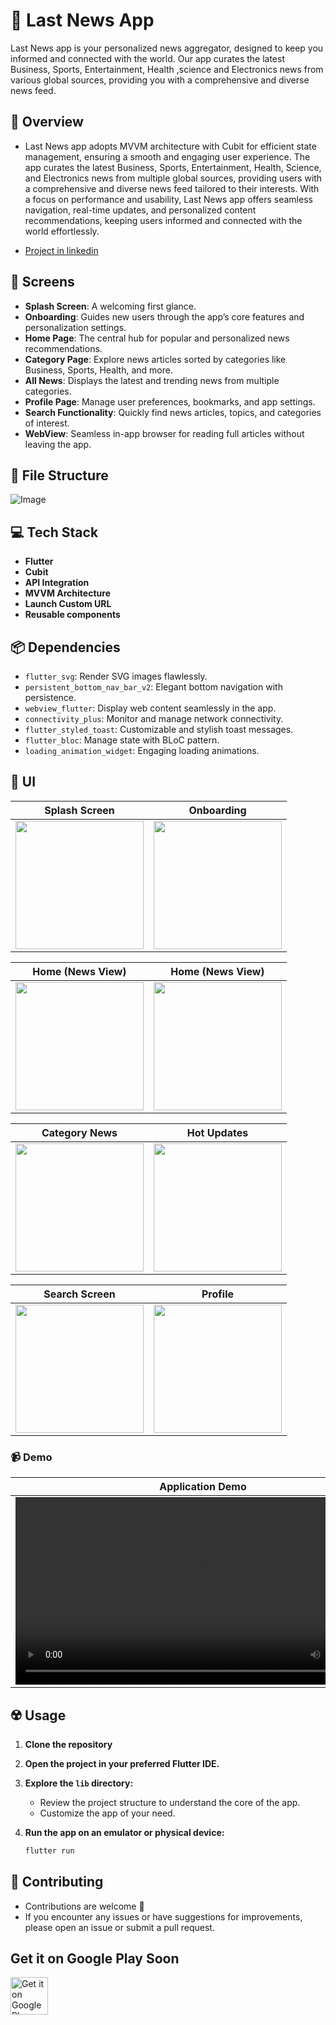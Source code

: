 # :newspaper: Last News App

Last News app is your personalized news aggregator, designed to keep you informed and connected with the world. Our app curates the latest Business, Sports, Entertainment, Health ,science and Electronics news from various global sources, providing you with a comprehensive and diverse news feed.

## :memo: Overview

- Last News app adopts  MVVM architecture with Cubit for efficient state management, ensuring a smooth and engaging user experience. The app curates the latest Business, Sports, Entertainment, Health, Science, and Electronics news from multiple global sources, providing users with a comprehensive and diverse news feed tailored to their interests. With a focus on performance and usability, Last News app offers seamless navigation, real-time updates, and personalized content recommendations, keeping users informed and connected with the world effortlessly.

- [Project in linkedin](https://www.linkedin.com/posts/tarek-lotfi_newsapp-mobileappdevelopment-flutterdev-activity-7160229958378795009-59z5?utm_source=share&utm_medium=member_desktop&rcm=ACoAADCwxm4BFQbdO2pxnpnxvLbJbhZ1G5KvLss)

## 🤳 Screens

- **Splash Screen**: A welcoming first glance.
- **Onboarding**: Guides new users through the app’s core features and personalization settings.
- **Home Page**: The central hub for popular and personalized news recommendations.
- **Category Page**: Explore news articles sorted by categories like Business, Sports, Health, and more.
- **All News**: Displays the latest and trending news from multiple categories.
- **Profile Page**: Manage user preferences, bookmarks, and app settings.
- **Search Functionality**: Quickly find news articles, topics, and categories of interest.
- **WebView**: Seamless in-app browser for reading full articles without leaving the app.

## 📁 File Structure

![Image](https://github.com/user-attachments/assets/bad6be9c-09c0-4eea-95d9-012401873887)

## :computer: Tech Stack

- **Flutter**
- **Cubit**
- **API Integration**
- **MVVM Architecture**
- **Launch Custom URL**
- **Reusable components**

## :package: Dependencies

- `flutter_svg`:  Render SVG images flawlessly.
- `persistent_bottom_nav_bar_v2`: Elegant bottom navigation with persistence.
- `webview_flutter`:  Display web content seamlessly in the app.
- `connectivity_plus`: Monitor and manage network connectivity.
- `flutter_styled_toast`: Customizable and stylish toast messages.
- `flutter_bloc`: Manage state with BLoC pattern.
- `loading_animation_widget`: Engaging loading animations.

## 📸 UI

| Splash Screen                      |Onboarding                      |
|------------------------------------|--------------------------------|
| <img src="https://github.com/user-attachments/assets/50323926-d69b-4ea2-b47c-ec070bbce755" width="205" /> | <img src="https://github.com/user-attachments/assets/6e66bf5a-56aa-41f6-b54a-b279fe0b16f2" width="205"/> |

| Home (News View)                   | Home (News View)               |
|------------------------------------|--------------------------------|
| <img src="https://github.com/user-attachments/assets/1860d347-5eb7-48a8-bf58-3811e620dc52" width="205" /> | <img src="https://github.com/user-attachments/assets/96d8fabc-0dbc-47da-bb84-09b9069c032d" width="205" /> |

| Category News                      | Hot Updates                    |
|------------------------------------|------------------------------- |
|<img src="https://github.com/user-attachments/assets/b6784182-2e01-43e1-a7cd-cd7e75e7b850" width="205" />| <img src="https://github.com/user-attachments/assets/156522e6-0261-499e-8ec1-bcd52a16a9e7" width="205" />|

| Search Screen                      | Profile                        |
|------------------------------------|:------------------------------:|
| <img src="https://github.com/user-attachments/assets/3191c68b-21fc-41df-97c3-e74f40e6d759" width="205" /> | <img src="https://github.com/user-attachments/assets/0da7423e-dea5-4d5b-a6e4-d22c10a2574a" width="205" /> |

### :video_camera: Demo

| Application Demo                   |
|------------------------------------|
| <video src="https://github.com/user-attachments/assets/f250b51b-3996-4b22-9ef5-61145d0091bd" controls width="600"></video> |

## ☢️ Usage

1. **Clone the repository**

2. **Open the project in your preferred Flutter IDE.**

3. **Explore the `lib` directory:**

    - Review the project structure to understand the core of the app.
    - Customize the app of your need.

4. **Run the app on an emulator or physical device:**

    ```bash
    flutter run
    ```

## 🚨 Contributing

- Contributions are welcome 💜
- If you encounter any issues or have suggestions for improvements, please open an issue or submit a pull request.

## Get it on Google Play Soon

<a href="https://play.google.com/store/apps/details?id=com.omda.halqetElZekr"><img alt="Get it on Google Play" src="https://play.google.com/intl/en_us/badges/images/generic/en-play-badge.png" height=60px /></a>
